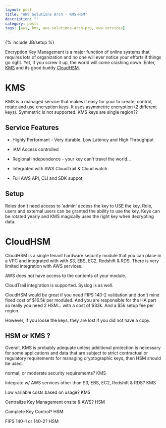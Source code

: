 ```yaml
---
layout: post
title: "AWS Solutions Arch - KMS-HSM"
description: ""
category: posts
tags: [aws, kms, aws-solutions-arch-pro, aws-services]
---
```

{% include JB/setup %}

Encryption Key Management is a major function of online systems that requires lots of organization and no one will ever notice your efforts if things go right. Yet, if you screw it up, the world will come crashing down. Enter, [KMS](https://aws.amazon.com/kms/) and its good buddy [CloudHSM](https://aws.amazon.com/cloudhsm/). 

# KMS

KMS is a managed service that makes it easy for your to create, control, rotate and use encryption keys. It uses asymmetric encryption (2 different keys). Symmetric is not supported. KMS keys are single region?? 

## Service Features

* Highly Performant - Very durable, Low Latency and High Throughput

* IAM Access controlled

* Regional Independence - your key can't travel the world...

* Integrated with AWS CloudTrail & Cloud watch

* Full AWS API, CLI and SDK suppot


## Setup

Roles don't need access to 'admin' access the key to USE the key. Role, users and external users can be granted the ability to use the key. Keys can be rotated yearly and KMS magically uses the right key when decrypting data.

# CloudHSM

CloudHSM is a single tenant hardware security module that you can place in a VPC and integrated with with S3, EBS, EC2, Redshift & RDS. There is very limited integration with AWS services. 

AWS does not have access to the contents of your module.

CloudTrail integration is supported. Syslog is as well.

CloudHSM would be great if you need FIPS 140-2 validation and don't mind fixed cost of $16.5k per moduled. And you are responsible for the HA part so really you need 2 HSM... with a cost of $33k. And a $5k setup fee per region.

However, if you loose the keys, they are lost if you did not have a copy.

## HSM or KMS ?

Overall, KMS is probably adequate unless additional protection is necessary for some applications and data that are subject to strict contractual or regulatory requirements for managing cryptographic keys, then HSM should be used.

normal, or moderate security requirements? KMS

Integrate w/ AWS services other than S3, EBS, EC2, Redshift & RDS? KMS

Low variable costs based on usage? KMS 

Centralize Key Management onsite & AWS? HSM

Complete Key Control? HSM

FIPS 140-1 or 140-2? HSM
